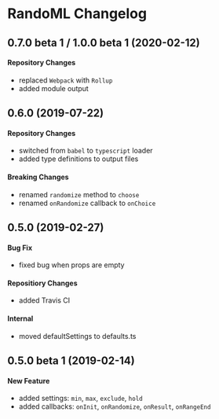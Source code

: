 # RandoML Changelog

## 0.7.0 beta 1 / 1.0.0 beta 1 (2020-02-12)
#### Repository Changes
- replaced `Webpack` with `Rollup`
- added module output

## 0.6.0 (2019-07-22)
#### Repository Changes
- switched from `babel` to `typescript` loader
- added type definitions to output files

#### Breaking Changes
- renamed `randomize` method to `choose`
- renamed `onRandomize` callback to `onChoice`

## 0.5.0 (2019-02-27)
#### Bug Fix
- fixed bug when props are empty

#### Repositiory Changes
- added Travis CI

#### Internal
- moved defaultSettings to defaults.ts

## 0.5.0 beta 1 (2019-02-14)
#### New Feature
- added settings: `min`, `max`, `exclude`, `hold`
- added callbacks: `onInit`, `onRandomize`, `onResult`, `onRangeEnd`
